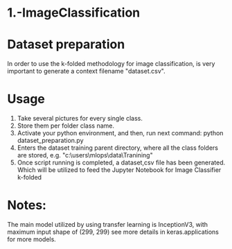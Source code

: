 # 1.-ImageClassification

# Dataset preparation

In order to use the k-folded methodology for image classification, is very important to generate a context filename "dataset.csv". 

# Usage

1. Take several pictures for every single class.
2. Store them per folder class name.
3. Activate your python environment, and then, run next command: python dataset_preparation.py
4. Enters the dataset training parent directory, where all the class folders are stored, e.g. "c:\users\mlops\data\Tranining"
5. Once script running is completed, a dataset,csv file has been generated. Which will be utilized to feed the Jupyter Notebook for Image Classifier k-folded

# Notes:
The main model utilized by using transfer learning is InceptionV3, with maximum input shape of (299, 299) see more details in keras.applications for more models.
